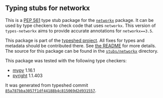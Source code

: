 ## Typing stubs for networkx

This is a [PEP 561](https://peps.python.org/pep-0561/) type stub package for
the [`networkx`](https://github.com/networkx/networkx) package. It can be used by type checkers
to check code that uses `networkx`. This version of
`types-networkx` aims to provide accurate annotations for
`networkx==3.5`.

This package is part of the [typeshed project](https://github.com/python/typeshed).
All fixes for types and metadata should be contributed there.
See [the README](https://github.com/python/typeshed/blob/main/README.md)
for more details. The source for this package can be found in the
[`stubs/networkx`](https://github.com/python/typeshed/tree/main/stubs/networkx)
directory.

This package was tested with the following type checkers:
* [mypy](https://github.com/python/mypy/) 1.16.1
* [pyright](https://github.com/microsoft/pyright) 1.1.403

It was generated from typeshed commit
[`85a787bba3057f1df44188b4c815069d2d931557`](https://github.com/python/typeshed/commit/85a787bba3057f1df44188b4c815069d2d931557).